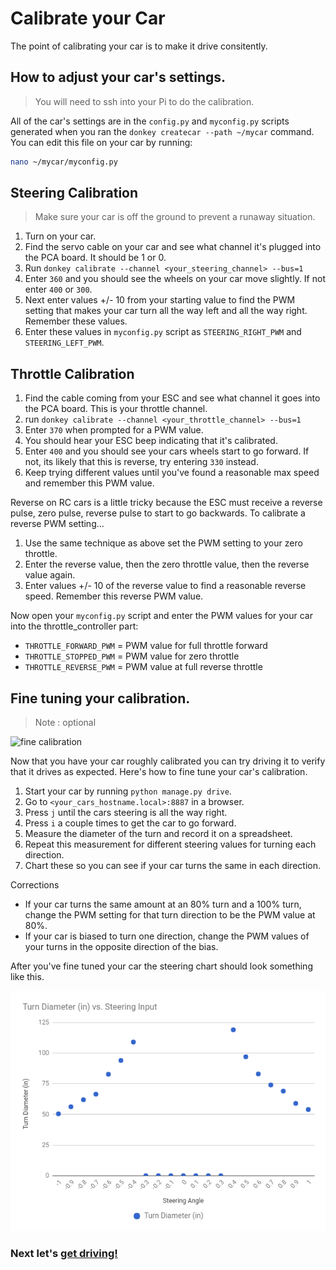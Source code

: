 # Calibrate your Car

The point of calibrating your car is to make it drive consitently.

## How to adjust your car's settings.

>You will need to ssh into your Pi to do the calibration.

All of the car's settings are in the `config.py` and `myconfig.py` scripts generated when
you ran the `donkey createcar --path ~/mycar` command. You can edit
this file on your car by running:
```bash
nano ~/mycar/myconfig.py
```

## Steering Calibration

> Make sure your car is off the ground to prevent a runaway situation.

1. Turn on your car.
2. Find the servo cable on your car and see what channel it's plugged into the
PCA board. It should be 1 or 0.
3. Run `donkey calibrate --channel <your_steering_channel> --bus=1`
4. Enter `360` and you should see the wheels on your car move slightly. If not
enter `400` or `300`.
5. Next enter values +/- 10 from your starting value to find the PWM setting
that makes your car turn all the way left and all the way right. Remember
these values.
6. Enter these values in `myconfig.py` script as `STEERING_RIGHT_PWM` and
`STEERING_LEFT_PWM`.


## Throttle Calibration

1. Find the cable coming from your ESC and see what channel it goes into the
PCA board. This is your throttle channel.
2. run `donkey calibrate --channel <your_throttle_channel> --bus=1`
3. Enter `370` when prompted for a PWM value.
4. You should hear your ESC beep indicating that it's calibrated.
5. Enter `400` and you should see your cars wheels start to go forward. If not,
its likely that this is reverse, try entering `330` instead.
6. Keep trying different values until you've found a reasonable max speed and
remember this PWM value.


Reverse on RC cars is a little tricky because the ESC must receive a
reverse pulse, zero pulse, reverse pulse to start to go backwards. To calibrate
a reverse PWM setting...

1. Use the same technique as above set the PWM setting to your zero throttle.
2. Enter the reverse value, then the zero throttle value, then the reverse
value again.
3. Enter values +/- 10 of the reverse value to find a reasonable reverse speed.
Remember this reverse PWM value.


Now open your `myconfig.py` script and enter the PWM values for your car into
the throttle_controller part:

* `THROTTLE_FORWARD_PWM` = PWM value for full throttle forward
* `THROTTLE_STOPPED_PWM` = PWM value for zero throttle
* `THROTTLE_REVERSE_PWM` = PWM value at full reverse throttle



## Fine tuning your calibration.

> Note : optional

![fine calibration](../assets/fine_calibration.gif)

Now that you have your car roughly calibrated you can try driving it to
verify that it drives as expected. Here's how to fine tune your car's calibration.

1. Start your car by running `python manage.py drive`.
2. Go to `<your_cars_hostname.local>:8887` in a browser.
3. Press `j` until the cars steering is all the way right.
4. Press `i` a couple times to get the car to go forward.
5. Measure the diameter of the turn and record it on a spreadsheet.
6. Repeat this measurement for different steering values for turning each
direction.
7. Chart these so you can see if your car turns the same in each direction.

Corrections
* If your car turns the same amount at an 80% turn and a 100% turn, change the
PWM setting for that turn direction to be the PWM value at 80%.
* If your car is biased to turn one direction, change the PWM values of your turns
in the opposite direction of the bias.

After you've fine tuned your car the steering chart should look something like
this.

![calibration graph](../assets/calibration_graph.png)

### Next let's [get driving!](/guide/get_driving/)
